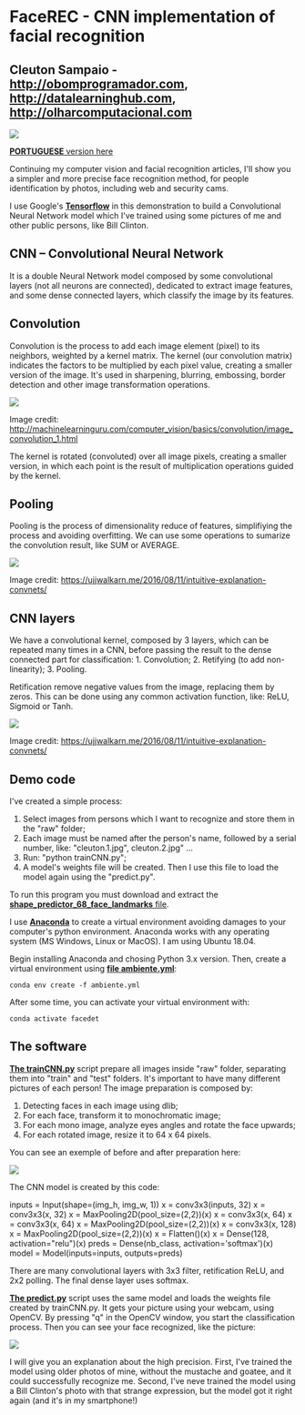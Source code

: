 # FaceREC - CNN implementation of facial recognition
## Cleuton Sampaio - http://obomprogramador.com, http://datalearninghub.com, http://olharcomputacional.com

[![](./banner_livros2.png)](https://www.lcm.com.br/site/#livros/busca?term=cleuton)

[**PORTUGUESE** version here](https://obomprogramador.blogspot.com/2019/03/reconhecimento-e-classificacao-facial.html)

Continuing my computer vision and facial recognition articles, I'll show you a simpler and more precise face recognition method, for people identification by photos, including web and security cams.

I use Google's [**Tensorflow**](https://www.tensorflow.org/) in this demonstration to build a Convolutional Neural Network model which I've trained using some pictures of me and other public persons, like Bill Clinton.


## CNN – Convolutional Neural Network

It is a double Neural Network model composed by some convolutional layers (not all neurons are connected), dedicated to extract image features, and some dense connected layers, which classify the image by its features.

## Convolution

Convolution is the process to add each image element (pixel) to its neighbors, weighted by a kernel matrix. The kernel (our convolution matrix) indicates the factors to be multiplied by each pixel value, creating a smaller version of the image. It's used in sharpening, blurring, embossing, border detection and other image transformation operations.

![](./images/convolucao.png)

Image credit: http://machinelearninguru.com/computer_vision/basics/convolution/image_convolution_1.html

The kernel is rotated (convoluted) over all image pixels, creating a smaller version, in which each point is the result of multiplication operations guided by the kernel.


## Pooling

Pooling is the process of dimensionality reduce of features, simplifiying the process and avoiding overfitting.
We can use some operations to sumarize the convolution result, like SUM or AVERAGE.

![](./images/pooling.png)

Image credit: https://ujjwalkarn.me/2016/08/11/intuitive-explanation-convnets/

## CNN layers

We have a convolutional kernel, composed by 3 layers, which can be repeated many times in a CNN, before passing the result to the dense connected part for classification:
    1. Convolution;
    2. Retifying (to add non-linearity);
    3. Pooling.

Retification remove negative values from the image, replacing them by zeros. This can be done using any common activation function, like: ReLU, Sigmoid or Tanh.

![](./images/layers.png)

Image credit: https://ujjwalkarn.me/2016/08/11/intuitive-explanation-convnets/


## Demo code

I've created a simple process:
1. Select images from persons which I want to recognize and store them in the "raw" folder;
2. Each image must be named after the person's name, followed by a serial number, like: "cleuton.1.jpg", cleuton.2.jpg" ...
3. Run: "python trainCNN.py";
4. A model's weights file will be created. Then I use this file to load the model again using the "predict.py".

To run this program you must download and extract the [**shape_predictor_68_face_landmarks** file](http://dlib.net/files/shape_predictor_68_face_landmarks.dat.bz2).

I use [**Anaconda**](https://www.anaconda.com/) to create a virtual environment avoiding damages to your computer's python environment. Anaconda works with any operating system (MS Windows, Linux or MacOS). I am using Ubuntu 18.04.

Begin installing Anaconda and chosing Python 3.x version. Then, create a virtual environment using [**file ambiente.yml**](./ambiente.yml):
```
conda env create -f ambiente.yml
```

After some time, you can activate your virtual environment with:
```
conda activate facedet
```

## The software

[**The trainCNN.py**](./trainCNN.py) script prepare all images inside "raw" folder, separating them into "train" and "test" folders. It's important to have many different pictures of each person! The image preparation is composed by:

1. Detecting faces in each image using dlib;
2. For each face, transform it to monochromatic image;
3. For each mono image, analyze eyes angles and rotate the face upwards;
4. For each rotated image, resize it to 64 x 64 pixels.

You can see an exemple of before and after preparation here:

![](./images/before_after.png)

The CNN model is created by this code:

inputs = Input(shape=(img_h, img_w, 1))
x = conv3x3(inputs, 32)
x = conv3x3(x, 32)
x = MaxPooling2D(pool_size=(2,2))(x) 
x = conv3x3(x, 64)
x = conv3x3(x, 64)
x = MaxPooling2D(pool_size=(2,2))(x) 
x = conv3x3(x, 128)
x = MaxPooling2D(pool_size=(2,2))(x) 
x = Flatten()(x)
x = Dense(128, activation="relu")(x)
preds = Dense(nb_class, activation='softmax')(x)
model = Model(inputs=inputs, outputs=preds)

There are many convolutional layers with 3x3 filter, retification ReLU, and 2x2 polling. The final dense layer uses softmax.

[**The predict.py**](./predict.py) script uses the same model and loads the weights file created by trainCNN.py. It gets your picture using your webcam, using OpenCV. By pressing "q" in the OpenCV window, you start the classification process. Then you can see your face recognized, like the picture:

![](./resultado.png)

I will give you an explanation about the high precision. First, I've trained the model using older photos of mine, without the mustache and goatee, and it could successfully recognize me. Second, I've neve trained the model using a Bill Clinton's photo with that strange expression, but the model got it right again (and it's in my smartphone!)
